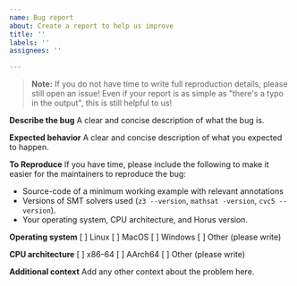 ```yaml
---
name: Bug report
about: Create a report to help us improve
title: ''
labels: ''
assignees: ''

---
```


> **Note:** If you do not have time to write full reproduction details, please
> still open an issue! Even if your report is as simple as "there's a typo in
> the output", this is still helpful to us!

**Describe the bug**
A clear and concise description of what the bug is.

**Expected behavior**
A clear and concise description of what you expected to happen.

**To Reproduce**
If you have time, please include the following to make it easier for the maintainers to reproduce the bug:
* Source-code of a minimum working example with relevant annotations
* Versions of SMT solvers used (`z3 --version`, `mathsat -version`, `cvc5 --version`).
* Your operating system, CPU architecture, and Horus version.

**Operating system**
[ ] Linux
[ ] MacOS
[ ] Windows
[ ] Other (please write)

**CPU architecture**
[ ] x86-64
[ ] AArch64
[ ] Other (please write)

**Additional context**
Add any other context about the problem here.
